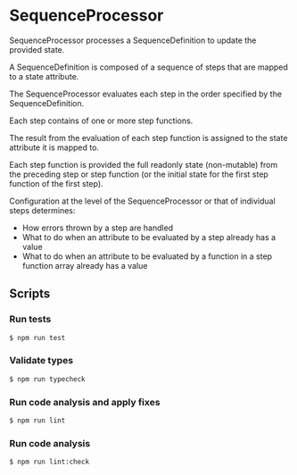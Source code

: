 # SequenceProcessor

SequenceProcessor processes a SequenceDefinition to update the provided state.

A SequenceDefinition is composed of a sequence of steps that are mapped to a state attribute.

The SequenceProcessor evaluates each step in the order specified by the SequenceDefinition.

Each step contains of one or more step functions.

The result from the evaluation of each step function is assigned to the state attribute it is mapped to.

Each step function is provided the full readonly state (non-mutable) from the preceding step or step function (or the initial state for the first step function of the first step).

Configuration at the level of the SequenceProcessor or that of individual steps determines:
- How errors thrown by a step are handled
- What to do when an attribute to be evaluated by a step already has a value
- What to do when an attribute to be evaluated by a function in a step function array already has a value

## Scripts

### Run tests

```sh
$ npm run test
```

### Validate types 

```sh
$ npm run typecheck
```

### Run code analysis and apply fixes

```sh
$ npm run lint
```

### Run code analysis 

```sh
$ npm run lint:check
```


